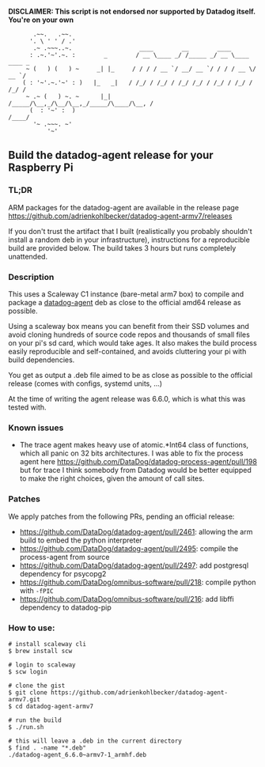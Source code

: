 **DISCLAIMER: This script is not endorsed nor supported by Datadog itself. You're on your own**

```
       .~~.   .~~.
      '. \ ' ' / .'
       .~ .~~~..~.                   ____        __        ____
      : .~.'~'.~. :        _        / __ \____ _/ /_____ _/ __ \____  ____ _
     ~ (   ) (   ) ~     _| |_     / / / / __ `/ __/ __ `/ / / / __ \/ __ `/
    ( : '~'.~.'~' : )   |_   _|   / /_/ / /_/ / /_/ /_/ / /_/ / /_/ / /_/ /
     ~ .~ (   ) ~. ~      |_|    /_____/\__,_/\__/\__,_/_____/\____/\__, /
      (  : '~' :  )                                                /____/
       '~ .~~~. ~'
           '~'
```

## Build the datadog-agent release for your Raspberry Pi

### TL;DR

ARM packages for the datadog-agent are available in the release page https://github.com/adrienkohlbecker/datadog-agent-armv7/releases

If you don't trust the artifact that I built (realistically you probably shouldn't install a random deb in your infrastructure), instructions for a reproducible build are provided below. The build takes 3 hours but runs completely unattended.

### Description

This uses a Scaleway C1 instance (bare-metal arm7 box) to compile and package a [datadog-agent](https://github.com/DataDog/datadog-agent) deb as close to the official amd64 release as possible.

Using a scaleway box means you can benefit from their SSD volumes and avoid cloning hundreds of source code repos and thousands of small files on your pi's sd card, which would take ages. It also makes the build process easily reproducible and self-contained, and avoids cluttering your pi with build dependencies.

You get as output a .deb file aimed to be as close as possible to the official release (comes with configs, systemd units, ...)

At the time of writing the agent release was 6.6.0, which is what this was tested with.

### Known issues

- The trace agent makes heavy use of atomic.*Int64 class of functions, which all panic on 32 bits architectures. I was able to fix the process agent here https://github.com/DataDog/datadog-process-agent/pull/198 but for trace I think somebody from Datadog would be better equipped to make the right choices, given the amount of call sites.

### Patches

We apply patches from the following PRs, pending an official release:
- https://github.com/DataDog/datadog-agent/pull/2461: allowing the arm build to embed the python interpreter
- https://github.com/DataDog/datadog-agent/pull/2495: compile the process-agent from source
- https://github.com/DataDog/datadog-agent/pull/2497: add postgresql dependency for psycopg2
- https://github.com/DataDog/omnibus-software/pull/218: compile python with `-fPIC`
- https://github.com/DataDog/omnibus-software/pull/216: add libffi dependency to datadog-pip

### How to use:

```shell
# install scaleway cli
$ brew install scw

# login to scaleway
$ scw login

# clone the gist
$ git clone https://github.com/adrienkohlbecker/datadog-agent-armv7.git
$ cd datadog-agent-armv7

# run the build
$ ./run.sh

# this will leave a .deb in the current directory
$ find . -name "*.deb"
./datadog-agent_6.6.0~armv7-1_armhf.deb
```

